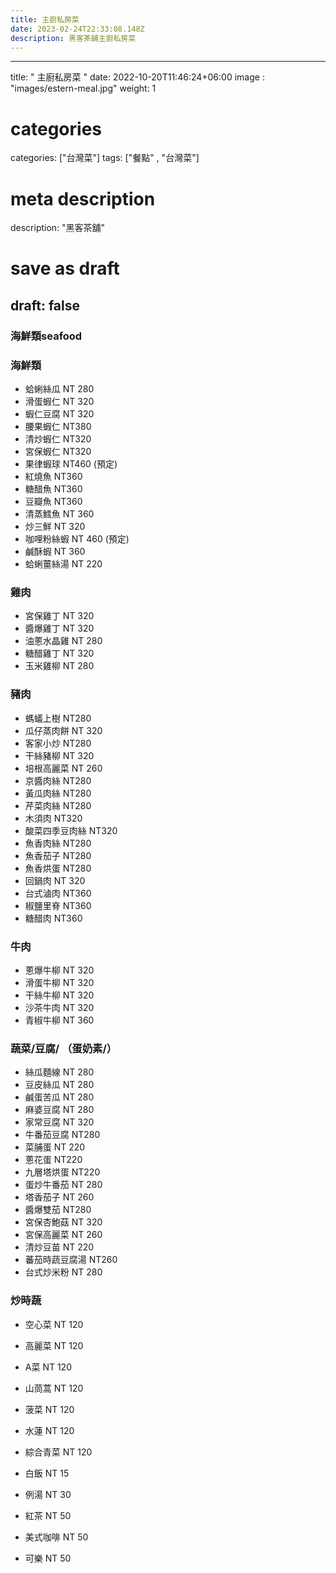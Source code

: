 ```yaml
---
title: 主廚私房菜
date: 2023-02-24T22:33:08.148Z
description: 黑客茶舖主廚私房菜
---
```


---
title: " 主廚私房菜 "
date: 2022-10-20T11:46:24+06:00
image : "images/estern-meal.jpg"
weight: 1
# categories
categories: ["台灣菜"]
tags: ["餐點" , "台灣菜"]
# meta description
description: "黑客茶舖"
# save as draft
draft: false
---
### 海鮮類seafood 

### 海鮮類

- 蛤蜊絲瓜 NT 280
- 滑蛋蝦仁 NT 320
- 蝦仁豆腐 NT 320
- 腰果蝦仁 NT380
- 清炒蝦仁 NT320
- 宮保蝦仁 NT320
- 果律蝦球 NT460 (預定)
- 紅燒魚 NT360
- 糖醋魚 NT360
- 豆瓣魚  NT360
- 清蒸鱈魚 NT 360
- 炒三鮮  NT 320 
- 咖哩粉絲蝦  NT 460 (預定)
- 鹹酥蝦  NT 360
- 蛤蜊薑絲湯  NT 220


### 雞肉

- 宮保雞丁  NT 320 
- 醬爆雞丁 NT 320
- 油蔥水晶雞 NT 280
- 糖醋雞丁 NT 320
- 玉米雞柳  NT 280

### 豬肉

- 螞蟻上樹 NT280
- 瓜仔蒸肉餅 NT 320
- 客家小炒 NT280 
- 干絲豬柳 NT 320
- 培根高麗菜  NT 260
- 京醬肉絲 NT280
- 黃瓜肉絲  NT280
- 芹菜肉絲  NT280
- 木須肉  NT320
- 酸菜四季豆肉絲 NT320
- 魚香肉絲  NT280 
- 魚香茄子  NT280
- 魚香烘蛋  NT280
- 回鍋肉 NT 320 
- 台式滷肉  NT360
- 椒鹽里脊  NT360
- 糖醋肉  NT360

### 牛肉

- 蔥爆牛柳 NT 320 
- 滑蛋牛柳 NT 320
- 干絲牛柳 NT 320
- 沙茶牛肉 NT 320 
- 青椒牛柳 NT 360


### 蔬菜/豆腐/ （蛋奶素/）


- 絲瓜麵線 NT 280
- 豆皮絲瓜  NT 280
- 鹹蛋苦瓜  NT 280
- 麻婆豆腐  NT 280
- 家常豆腐  NT 320
- 牛番茄豆腐  NT280
- 菜脯蛋  NT 220
- 蔥花蛋  NT220
- 九層塔烘蛋  NT220
- 蛋炒牛番茄  NT 280
- 塔香茄子 NT 260
- 醬爆雙茄   NT280
- 宮保杏鮑菇  NT 320 
- 宮保高麗菜  NT 260
- 清炒豆苗  NT 220
- 蕃茄時蔬豆腐湯  NT260
- 台式炒米粉   NT 280

### 炒時蔬 

- 空心菜 NT 120
- 高麗菜 NT 120
- A菜 NT 120
- 山茼蒿 NT 120
- 菠菜 NT 120
- 水蓮 NT 120
- 綜合青菜 NT 120

- 白飯 NT 15
- 例湯 NT 30
- 紅茶  NT 50
- 美式咖啡 NT 50
- 可樂 NT 50